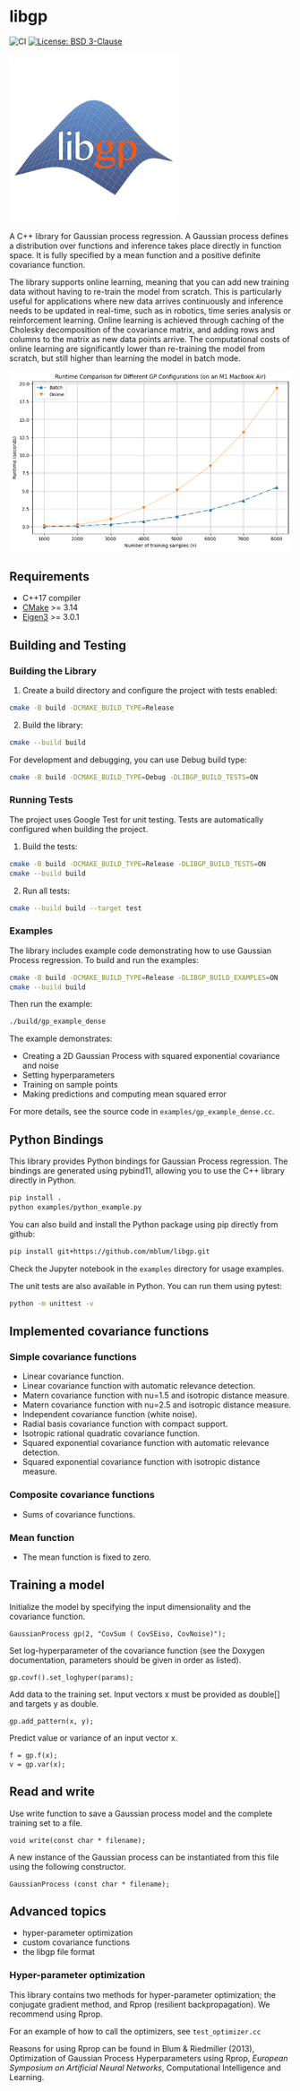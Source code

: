 # libgp

![CI](https://github.com/mblum/libgp/workflows/CI/badge.svg)
[![License: BSD 3-Clause](https://img.shields.io/badge/License-BSD%203--Clause-blue.svg)](https://opensource.org/licenses/BSD-3-Clause)

<img src="assets/logo300.png" alt="libgp logo" />

A C++ library for Gaussian process regression. A Gaussian process defines a distribution over functions and inference takes place directly in function space. It is fully specified by a mean function and a positive definite covariance function.

The library supports online learning, meaning that you can add new training data without having to re-train the model from scratch. This is particularly useful for applications where new data arrives continuously and inference needs to be updated in real-time, such as in robotics, time series analysis or reinforcement learning. Online learning is achieved through caching of the Cholesky decomposition of the covariance matrix, and adding rows and columns to the matrix as new data points arrive. The computational costs of online
learning are significantly lower than re-training the model from scratch, but still
higher than learning the model in batch mode.

<img src="assets/runtime.png" alt="runtime" />

## Requirements

* C++17 compiler
* [CMake](https://cmake.org/) >= 3.14
* [Eigen3](https://eigen.tuxfamily.org/) >= 3.0.1

## Building and Testing

### Building the Library

1. Create a build directory and configure the project with tests enabled:
```bash
cmake -B build -DCMAKE_BUILD_TYPE=Release
```

2. Build the library:
```bash
cmake --build build
```

For development and debugging, you can use Debug build type:
```bash
cmake -B build -DCMAKE_BUILD_TYPE=Debug -DLIBGP_BUILD_TESTS=ON
```

### Running Tests

The project uses Google Test for unit testing. Tests are automatically configured when building the project.

1. Build the tests:
```bash
cmake -B build -DCMAKE_BUILD_TYPE=Release -DLIBGP_BUILD_TESTS=ON 
cmake --build build
```

2. Run all tests:
```bash
cmake --build build --target test
```

### Examples

The library includes example code demonstrating how to use Gaussian Process regression. To build and run the examples:

```bash
cmake -B build -DCMAKE_BUILD_TYPE=Release -DLIBGP_BUILD_EXAMPLES=ON
cmake --build build
```

Then run the example:
```bash
./build/gp_example_dense 
```

The example demonstrates:
- Creating a 2D Gaussian Process with squared exponential covariance and noise
- Setting hyperparameters
- Training on sample points
- Making predictions and computing mean squared error

For more details, see the source code in `examples/gp_example_dense.cc`.


## Python Bindings

This library provides Python bindings for Gaussian Process regression. The bindings are generated using pybind11, allowing you to use the C++ library directly in Python.

```bash
pip install .
python examples/python_example.py
```

You can also build and install the Python package using pip directly from github:

```bash
pip install git+https://github.com/mblum/libgp.git
```

Check the Jupyter notebook in the `examples` directory for usage examples. 

The unit tests are also available in Python. You can run them using pytest:

```bash
python -m unittest -v
```

## Implemented covariance functions

### Simple covariance functions

* Linear covariance function.
* Linear covariance function with automatic relevance detection. 
* Matern covariance function with nu=1.5 and isotropic distance measure.
* Matern covariance function with nu=2.5 and isotropic distance measure.
* Independent covariance function (white noise).
* Radial basis covariance function with compact support.
* Isotropic rational quadratic covariance function. 
* Squared exponential covariance function with automatic relevance detection.
* Squared exponential covariance function with isotropic distance measure.

### Composite covariance functions

* Sums of covariance functions.

### Mean function

* The mean function is fixed to zero.

## Training a model

Initialize the model by specifying the input dimensionality and the covariance function.

    GaussianProcess gp(2, "CovSum ( CovSEiso, CovNoise)");

Set log-hyperparameter of the covariance function (see the Doxygen documentation, parameters should be given in order as listed).

    gp.covf().set_loghyper(params);

Add data to the training set. Input vectors x must be provided as double[] and targets y as double.

    gp.add_pattern(x, y);

Predict value or variance of an input vector x. 

    f = gp.f(x);
    v = gp.var(x);

## Read and write

Use write function to save a Gaussian process model and the complete training set to a file.

    void write(const char * filename);

A new instance of the Gaussian process can be instantiated from this file using the following constructor.

    GaussianProcess (const char * filename);

## Advanced topics

* hyper-parameter optimization
* custom covariance functions
* the libgp file format

### Hyper-parameter optimization

This library contains two methods for hyper-parameter optimization; the conjugate
gradient method, and Rprop (resilient backpropagation). We recommend using Rprop.

For an example of how to call the optimizers, see `test_optimizer.cc`

Reasons for using Rprop can be found in Blum & Riedmiller (2013),
Optimization of Gaussian Process Hyperparameters using Rprop, *European Symposium
on Artificial Neural Networks*, Computational Intelligence and Learning.
